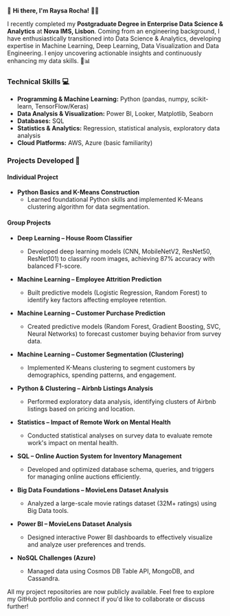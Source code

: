 👋 **Hi there, I'm Raysa Rocha!** 👩‍💻

I recently completed my **Postgraduate Degree in Enterprise Data Science & Analytics** at **Nova IMS, Lisbon**. Coming from an engineering background, I have enthusiastically transitioned into Data Science & Analytics, developing expertise in Machine Learning, Deep Learning, Data Visualization and Data Engineering. I enjoy uncovering actionable insights and continuously enhancing my data skills. 🚀📊

### **Technical Skills** 💻
- **Programming & Machine Learning:** Python (pandas, numpy, scikit-learn, TensorFlow/Keras)
- **Data Analysis & Visualization:** Power BI, Looker, Matplotlib, Seaborn
- **Databases:** SQL
- **Statistics & Analytics:** Regression, statistical analysis, exploratory data analysis
- **Cloud Platforms:** AWS, Azure (basic familiarity)

### **Projects Developed** 📂

#### **Individual Project**
- **Python Basics and K-Means Construction**
  - Learned foundational Python skills and implemented K-Means clustering algorithm for data segmentation.

#### **Group Projects**
- **Deep Learning – House Room Classifier**  
  - Developed deep learning models (CNN, MobileNetV2, ResNet50, ResNet101) to classify room images, achieving 87% accuracy with balanced F1-score.

- **Machine Learning – Employee Attrition Prediction**  
  - Built predictive models (Logistic Regression, Random Forest) to identify key factors affecting employee retention.

- **Machine Learning – Customer Purchase Prediction**  
  - Created predictive models (Random Forest, Gradient Boosting, SVC, Neural Networks) to forecast customer buying behavior from survey data.

- **Machine Learning – Customer Segmentation (Clustering)**  
  - Implemented K-Means clustering to segment customers by demographics, spending patterns, and engagement.

- **Python & Clustering – Airbnb Listings Analysis**  
  - Performed exploratory data analysis, identifying clusters of Airbnb listings based on pricing and location.

- **Statistics – Impact of Remote Work on Mental Health**  
  - Conducted statistical analyses on survey data to evaluate remote work's impact on mental health.

- **SQL – Online Auction System for Inventory Management**  
  - Developed and optimized database schema, queries, and triggers for managing online auctions efficiently.

- **Big Data Foundations – MovieLens Dataset Analysis**  
  - Analyzed a large-scale movie ratings dataset (32M+ ratings) using Big Data tools.

- **Power BI – MovieLens Dataset Analysis**  
  - Designed interactive Power BI dashboards to effectively visualize and analyze user preferences and trends.

- **NoSQL Challenges (Azure)**  
  - Managed data using Cosmos DB Table API, MongoDB, and Cassandra.

All my project repositories are now publicly available. Feel free to explore my GitHub portfolio and connect if you'd like to collaborate or discuss further!
